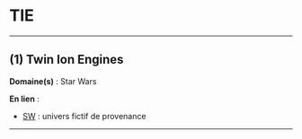 # TIE

--------------------

## (1) Twin Ion Engines

**Domaine(s)** : Star Wars

**En lien** :

+ [SW](../S/sw.md) : univers fictif de provenance

--------------------